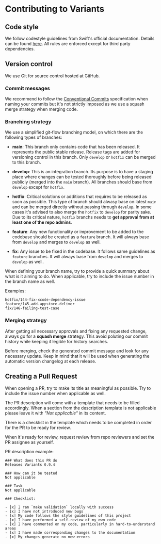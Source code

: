 # Contributing to Variants

## Code style

We follow codestyle guidelines from Swift's official documentation. Details can be found [here](https://swift.org/documentation/api-design-guidelines/). All rules are enforced except for third party dependencies.

## Version control

We use Git for source control hosted at GitHub.

### Commit messages

We recommend to follow the [Conventional Commits](https://www.conventionalcommits.org/en/v1.0.0/#summary) specification when naming your commits but it's not strictly imposed as we use a squash merge strategy when merging code.

### Branching strategy

We use a simplified git-flow branching model, on which there are the following types of branches:

- **main**: This branch only contains code that has been released. It represents the public stable release. Release tags are added for versioning control in this branch. Only `develop` or `hotfix` can be merged to this branch.

- **develop**: This is an integration branch. Its purpose is to have a staging place where changes can be tested thoroughly before being released publicly (merged into the `main` branch). All branches should base from `develop` except for `hotfix`.

- **hotfix**: Critical solutions or additions that requires to be released as soon as possible. This type of branch should alwasy base on latest `main` and can be merged directly without passing through `develop`. In some cases it's advised to also merge the `hotfix` to `develop` for parity sake. Due to its critical nature, `hotfix` branchs needs to **get approval from at least one of the repo admins**.

- **feature**: Any new functionality or improvement to be added to the codebase should be created as a `feature` branch. It will always base from `develop` and merges to `develop` as well.

- **fix**: Any issue to be fixed in the codebase. It follows same guidelines as `feature` branches. It will always base from `develop` and merges to `develop` as well.

When defining your branch name, try to provide a quick summary about what is it aiming to do. When applicable, try to include the issue number in the branch name as well.

Examples:

	hotfix/144-fix-xcode-dependency-issue
	feature/145-add-appstore-deliver
	fix/146-failing-test-case

### Merging strategy

After getting all necessary approvals and fixing any requested change, always go for a **squash merge** strategy. This avoid poluting our commit history while keeping it legible for history searches. 

Before merging, check the generated commit message and look for any necessary update. Keep in mind that it will be used when generating the automatic version changelog at each release.

## Creating a Pull Request

When opening a PR, try to make its title as meaningful as possible. Try to include the issue number when applicable as well.

The PR description will come with a template that needs to be filled accordingly. When a section from the description template is not applicable please leave it with *"Not applicable"* in its content.

There is a checklist in the template which needs to be completed in order for the PR to be ready for review.

When it's ready for review, request review from repo reviewers and set the PR assignee as yourself.

PR description example:

	### What does this PR do
	Releases Variants 0.9.4

	### How can it be tested
	Not applicable

	### Task
	Not applicable

	### Checklist:

	- [x] I ran `make validation` locally with success
	- [x] I have not introduced new bugs
	- [x] My code follows the style guidelines of this project
	- [x] I have performed a self-review of my own code
	- [x] I have commented on my code, particularly in hard-to-understand areas
	- [x] I have made corresponding changes to the documentation
	- [x] My changes generate no new errors
